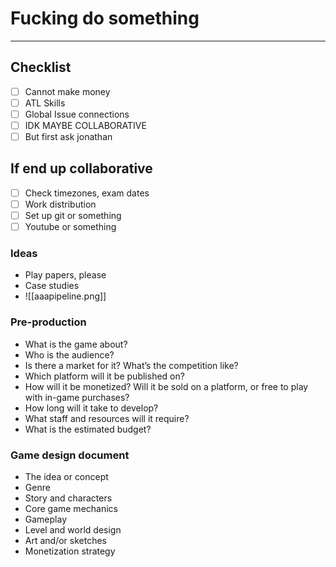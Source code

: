 # Fucking do something
---
## Checklist
- [ ] Cannot make money
- [ ] ATL Skills
- [ ] Global Issue connections
- [ ] IDK MAYBE COLLABORATIVE
- [ ] But first ask jonathan

## If end up collaborative
- [ ] Check timezones, exam dates
- [ ] Work distribution
- [ ] Set up git or something
- [ ] Youtube or something

### Ideas
- Play papers, please
- Case studies
- ![[aaapipeline.png]]

### Pre-production
-   What is the game about?
-   Who is the audience?
-   Is there a market for it? What’s the competition like?
-   Which platform will it be published on?
-   How will it be monetized? Will it be sold on a platform, or free to play with in-game purchases?
-   How long will it take to develop? 
-   What staff and resources will it require?
-   What is the estimated budget?

### Game design document
-   The idea or concept
-   Genre
-   Story and characters
-   Core game mechanics 
-   Gameplay
-   Level and world design
-   Art and/or sketches
-   Monetization strategy


